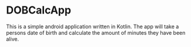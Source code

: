 # DOBCalcApp
This is a simple android application written in Kotlin. The app will take a persons date of birth and calculate the amount of minutes they have been alive.
